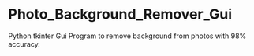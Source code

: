 # Photo_Background_Remover_Gui
Python tkinter Gui Program to remove background from photos with 98% accuracy.

